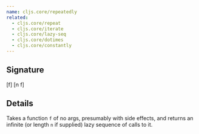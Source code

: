```yaml
---
name: cljs.core/repeatedly
related:
  - cljs.core/repeat
  - cljs.core/iterate
  - cljs.core/lazy-seq
  - cljs.core/dotimes
  - cljs.core/constantly
---
```


## Signature
[f]
[n f]


## Details

Takes a function `f` of no args, presumably with side effects, and returns an
infinite (or length `n` if supplied) lazy sequence of calls to it.
